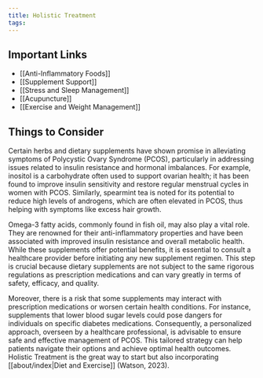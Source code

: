 ```yaml
---
title: Holistic Treatment
tags:
---
```

## Important Links

* [[Anti-Inflammatory Foods]]
* [[Supplement Support]]
* [[Stress and Sleep Management]]
* [[Acupuncture]]
* [[Exercise and Weight Management]]
## Things to Consider

Certain herbs and dietary supplements have shown promise in alleviating symptoms of Polycystic Ovary Syndrome (PCOS), particularly in addressing issues related to insulin resistance and hormonal imbalances. For example, inositol is a carbohydrate often used to support ovarian health; it has been found to improve insulin sensitivity and restore regular menstrual cycles in women with PCOS. Similarly, spearmint tea is noted for its potential to reduce high levels of androgens, which are often elevated in PCOS, thus helping with symptoms like excess hair growth.

Omega-3 fatty acids, commonly found in fish oil, may also play a vital role. They are renowned for their anti-inflammatory properties and have been associated with improved insulin resistance and overall metabolic health. While these supplements offer potential benefits, it is essential to consult a healthcare provider before initiating any new supplement regimen. This step is crucial because dietary supplements are not subject to the same rigorous regulations as prescription medications and can vary greatly in terms of safety, efficacy, and quality.

Moreover, there is a risk that some supplements may interact with prescription medications or worsen certain health conditions. For instance, supplements that lower blood sugar levels could pose dangers for individuals on specific diabetes medications. Consequently, a personalized approach, overseen by a healthcare professional, is advisable to ensure safe and effective management of PCOS. This tailored strategy can help patients navigate their options and achieve optimal health outcomes.
Holistic Treatment is the great way to start but also incorporating  [[about/index|Diet and Exercise]]  (Watson, 2023).